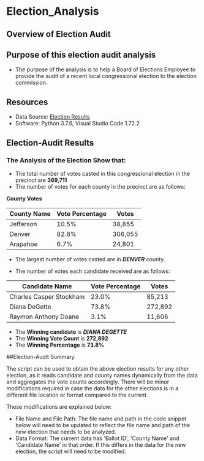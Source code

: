 # Election_Analysis

## Overview of Election Audit 

## Purpose of this election audit analysis
- The purpose of the analysis is to help a Board of Elections Employee to provide the audit of a recent local congressional election to the election commission.

## Resources
- Data Source: [Election Results](https://github.com/manasidek/Election_Analysis/blob/main/Resources/election_results.csv)
- Software: Python 3.7.6, Visual Studio Code 1.72.2

## Election-Audit Results
### The Analysis of the Election Show that:
- The total number of votes casted in this congressional election in the precinct are **369,711**
- The number of votes for each county in the precinct are as follows:

**County Votes**

| County Name | Vote Percentage |  Votes  |
|-------------|-----------------|---------|
| Jefferson   |      10.5%      | 38,855  |
|  Denver     |      82.8%      | 306,055 |
| Arapahoe    |      6.7%       | 24,801  |

	
- The largest number of votes casted are in ***DENVER*** county.


- The number of votes each candidate received are as follows:

| 	Candidate Name     | Vote Percentage |  Votes  |
|--------------------------|-----------------|---------|
| Charles Casper Stockham  |      23.0%      | 85,213  |
| Diana DeGette            |      73.8%      | 272,892 |
| Raymon Anthony Doane     |      3.1%       | 11,606  |



- The **Winning candidate** is ***DIANA DEGETTE***
- The **Winning Vote Count** is **272,892**
- The **Winning Percentage** is **73.8%**


##Election-Audit Summary

The script can be used to obtain the above election results for any other election, as it reads candidate and county names dynamically from the data and aggregates the vote counts accordingly. There will be minor modifications required in case the data for the other elections is in a different file location or format compared to the current. 

These modifications are explained below:
- File Name and File Path: The file name and path in the code snippet below will need to be updated to reflect the file name and path of the new election that needs to be analyzed.
- Data Format: The current data has 'Ballot ID', 'County Name' and 'Candidate Name' in that order. If this differs in the data for the new election, the script will need to be modified.
